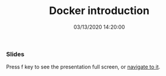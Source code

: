﻿---
title: 'Docker introduction'
permalink: /presentations/2021/10/19/docker-introduction/
date: 03/13/2020 14:20:00
disqusIdentifier: 20211019013205
tags: [Docker]
excerpt: Docker introduction presentation
slides: https://laurentkempe.com/presentations/Docker%20introduction/index.html#/
---
### Slides

Press f key to see the presentation full screen, or [navigate to it](https://laurentkempe.com/presentations/Docker%20introduction/index.html#/).

<?# Reveal Src=https://laurentkempe.com/presentations/Docker%20introduction/index.html#/ /?>


